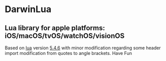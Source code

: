 # DarwinLua
## Lua library for apple platforms: iOS/macOS/tvOS/watchOS/visionOS

Based on [lua](https://www.lua.org/ftp/) version [5.4.6](https://www.lua.org/ftp/lua-5.4.6.tar.gz) with minor modification regarding some header import modification from quotes to angle brackets.
Have Fun
